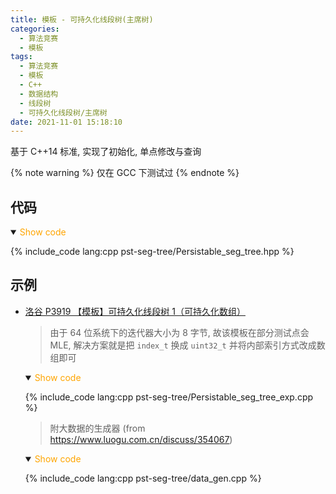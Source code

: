 ```yaml
---
title: 模板 - 可持久化线段树(主席树)
categories:
  - 算法竞赛
  - 模板
tags:
  - 算法竞赛
  - 模板
  - C++
  - 数据结构
  - 线段树
  - 可持久化线段树/主席树
date: 2021-11-01 15:18:10
---
```


基于 C++14 标准, 实现了初始化, 单点修改与查询

{% note warning %}
仅在 GCC 下测试过
{% endnote %}

<!-- more -->

## 代码

<details open>
<summary><font color='orange'>Show code</font></summary>

{% include_code lang:cpp pst-seg-tree/Persistable_seg_tree.hpp %}

</details>

## 示例

- [洛谷 P3919 【模板】可持久化线段树 1（可持久化数组）](https://www.luogu.com.cn/problem/P3919)

  > 由于 64 位系统下的迭代器大小为 8 字节, 故该模板在部分测试点会 MLE, 解决方案就是把 `index_t` 换成 `uint32_t` 并将内部索引方式改成数组即可

  <details open>
  <summary><font color='orange'>Show code</font></summary>

  {% include_code lang:cpp pst-seg-tree/Persistable_seg_tree_exp.cpp %}

  </details>

  > 附大数据的生成器 (from <https://www.luogu.com.cn/discuss/354067>)

  <details open>
  <summary><font color='orange'>Show code</font></summary>

  {% include_code lang:cpp pst-seg-tree/data_gen.cpp %}

  </details>
